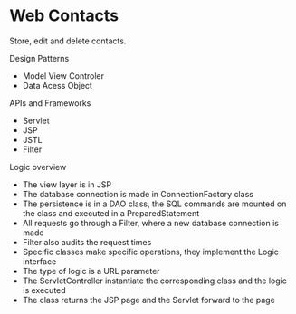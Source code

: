 # Web Contacts 

Store, edit and delete contacts.

Design Patterns
<ul> 
	<li>Model View Controler</li>
	<li>Data Acess Object </li>
</ul>

APIs and Frameworks	
<ul>	
	<li>Servlet</li>
	<li>JSP</li>
	<li>JSTL</li>
	<li>Filter</li>
</ul>

Logic overview
<ul>
	<li>The view layer is in JSP</li>
	<li>The database connection is made in ConnectionFactory class</li>
	<li>The persistence is in a DAO class, the SQL commands are mounted on the class and executed in a PreparedStatement</li>
	<li>All requests go through a Filter, where a new database connection is made</li>
	<li>Filter also audits the request times</li>
	<li>Specific classes make specific operations, they implement the Logic interface</li>
	<li>The type of logic is a URL parameter</li>
	<li>The ServletController instantiate the corresponding class and the logic is executed</li>
	<li>The class returns the JSP page and the Servlet forward to the page</li>
</ul>
